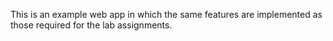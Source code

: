 This is an example web app in which the same features are implemented as those required for the lab assignments.
